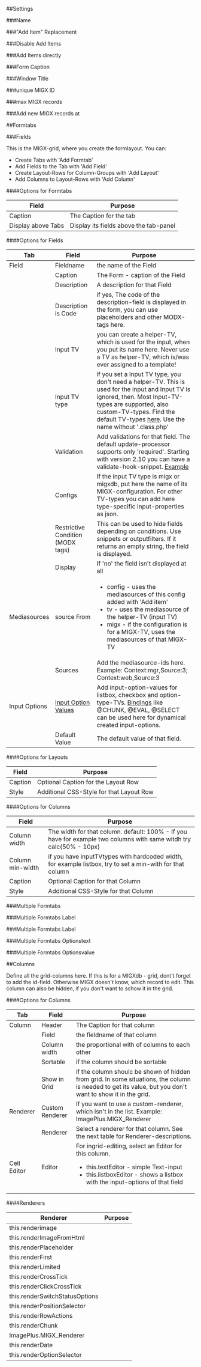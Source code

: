 ##Settings

###Name

###"Add Item" Replacement

###Disable Add Items

###Add Items directly

###Form Caption

###Window Title

###unique MIGX ID

###max MIGX records

###Add new MIGX records at

##Formtabs

###Fields

This is the MIGX-grid, where you create the formlayout.
You can:

- Create Tabs with 'Add Formtab'
- Add Fields to the Tab with 'Add Field'
- Create Layout-Rows for Column-Groups with 'Add Layout'
- Add Columns to Layout-Rows with 'Add Column'

####Options for Formtabs

Field | Purpose
------|--------
Caption | The Caption for the tab
Display above Tabs | Display its fields above the tab-panel

####Options for Fields

Tab | Field | Purpose
----|-------|--------
Field | Fieldname | the name of the Field
      | Caption   | The Form - caption of the Field
      | Description | A description for that Field
      | Description is Code | if yes, The code of the description-field is displayed in the form, you can use placeholders and other MODX-tags here.
      | Input TV | you can create a helper-TV, which is used for the input, when you put its name here. Never use a TV as helper-TV, which is/was ever assigned to a template!
      | Input TV type | if you set a Input TV type, you don't need a helper-TV. This is used for the input and Input TV is ignored, then. Most Input-TV-types are supported, also custom-TV-types. Find the default TV-types <a href="https://github.com/modxcms/revolution/tree/2.x/core/model/modx/processors/element/tv/renders/mgr/input">here</a>. Use the name without '.class.php'  
      | Validation | Add validations for that field. The default update-processor supports only 'required'. Starting with version 2.10 you can have a validate-hook-snippet. <a href="https://github.com/Bruno17/MIGX/blob/master/core/components/migx/elements/snippets/migx_example_validate.snippet.php">Example</a>
      | Configs | If the input TV type is migx or migxdb, put here the name of its MIGX-configuration. For other TV-types you can add here type-specific input-properties as json.
      | Restrictive Condition (MODX tags) | This can be used to hide fields depending on conditions. Use snippets or outputfilters. If it returns an empty string, the field is displayed.  
      | Display | If 'no' the field isn't displayed at all
Mediasources | source From | <ul><li>config - uses the mediasources of this config added with 'Add item'</li><li>tv - uses the mediasource of the helper-TV (input TV)</li><li>migx - if the configuration is for a MIGX-TV, uses the mediasources of that MIGX-TV</li></ul>   
             | Sources | Add the mediasource-ids here. Example: Context:mgr,Source:3; Context:web,Source:3
Input Options | <a href="https://rtfm.modx.com/revolution/2.x/making-sites-with-modx/customizing-content/template-variables/template-variable-input-types#TemplateVariableInputTypes-Listbox%28SingleSelect%29">Input Option Values</a> | Add input-option-values for listbox, checkbox and option-type-TVs. <a href="https://rtfm.modx.com/revolution/2.x/making-sites-with-modx/customizing-content/template-variables/bindings">Bindings</a> like @CHUNK, @EVAL, @SELECT can be used here for dynamical created input-options.             
              | Default Value | The default value of that field.

####Options for Layouts

Field | Purpose
------|--------
Caption | Optional Caption for the Layout Row
Style | Additional CSS-Style for that Layout Row

####Options for Columns

Field | Purpose
------|--------
Column width | The width for that column. default: 100% - If you have for example two columns with same witdh try calc(50% - 10px)
Column min-width | if you have inputTVtypes with hardcoded width, for example listbox, try to set a min-with for that column
Caption | Optional Caption for that Column
Style | Additional CSS-Style for that Column

###Multiple Formtabs

###Multiple Formtabs Label

###Multiple Formtabs Label

###Multiple Formtabs Optionstext

###Multiple Formtabs Optionsvalue

##Columns

Define all the grid-columns here.
If this is for a MIGXdb - grid, dont't forget to add the id-field. 
Otherwise MIGX doesn't know, which record to edit. 
This column can also be hidden, if you don't want to schow it in the grid.

####Options for Columns

Tab |Field | Purpose
----|------|--------
Column | Header | The Caption for that column
       | Field | the fieldname of that column
       | Column width | the proportional with of columns to each other
       | Sortable | if the column should be sortable
       | Show in Grid | if the column shoulc be shown of hidden from grid. In some situations, the column is needed to get its value, but you don't want to show it in the grid.
Renderer | Custom Renderer | If you want to use a custom-renderer, which isn't in the list. Example: ImagePlus.MIGX_Renderer
         | Renderer | Select a renderer for that column. See the next table for Renderer-descriptions.
Cell Editor | Editor | For ingrid-editing, select an Editor for this column. <ul><li>this.textEditor - simple Text-input</li><li>this.listboxEditor - shows a listbox with the input-options of that field</li></ul>

####Renderers

Renderer | Purpose
---------|--------
this.renderimage | 
this.renderImageFromHtml |
this.renderPlaceholder |
this.renderFirst |
this.renderLimited |
this.renderCrossTick |
this.renderClickCrossTick |
this.renderSwitchStatusOptions |
this.renderPositionSelector |
this.renderRowActions |
this.renderChunk |
ImagePlus.MIGX_Renderer |
this.renderDate |
this.renderOptionSelector |
        
       



